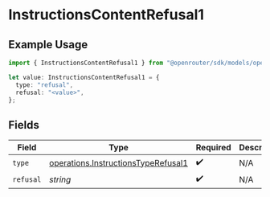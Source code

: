 # InstructionsContentRefusal1

## Example Usage

```typescript
import { InstructionsContentRefusal1 } from "@openrouter/sdk/models/operations";

let value: InstructionsContentRefusal1 = {
  type: "refusal",
  refusal: "<value>",
};
```

## Fields

| Field                                                                                      | Type                                                                                       | Required                                                                                   | Description                                                                                |
| ------------------------------------------------------------------------------------------ | ------------------------------------------------------------------------------------------ | ------------------------------------------------------------------------------------------ | ------------------------------------------------------------------------------------------ |
| `type`                                                                                     | [operations.InstructionsTypeRefusal1](../../models/operations/instructionstyperefusal1.md) | :heavy_check_mark:                                                                         | N/A                                                                                        |
| `refusal`                                                                                  | *string*                                                                                   | :heavy_check_mark:                                                                         | N/A                                                                                        |